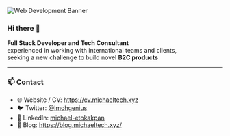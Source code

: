 ![Web Development Banner](https://source.unsplash.com/random/1600x400/?web-development,code)

### Hi there 👋

**Full Stack Developer and Tech Consultant**  
experienced in working with international teams and clients,  
seeking a new challenge to build novel **B2C products**

---

### 📫 Contact

- 🌐 Website / CV: https://cv.michaeltech.xyz  
- 🐦 Twitter: [@Imohgenius](https://twitter.com/Imohgenius)  
- 💼 LinkedIn: [michael-etokakpan](https://www.linkedin.com/in/michael-etokakpan)  
- 📝 Blog: https://blog.michaeltech.xyz/
